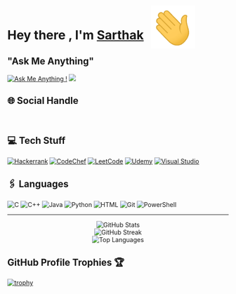 <html>

<h1>Hey there , I'm <a href="https://github.com/AryanJ2004">Sarthak</a> 
<img src="hi.gif" alt="" width="100px" style="position:relative;top:20px; left:10px; max-width: 50%;">

<h2> "Ask Me Anything"</h2>

[![Ask Me Anything !](https://img.shields.io/badge/Ask%20Me-Anything-1abc9c.svg)](https://github.com/AryanJ2004/kataresarthak/issues/new) ![](https://komarev.com/ghpvc/?username=kataresarthak) 

<h2>🌐 Social Handle </h2>
<a href="https://www.linkedin.com/in/sarthak-katare-547809282" target="_blank" ><img
        src="https://img.shields.io/badge/kataresarthak-30302f?style=flat&logo=linkedin" alt=""></a>
<a href="mailto:kataresarthak001@gmail.com" target="_blank" ><img
        src="https://img.shields.io/badge/@kataresarthak@gmail.com-30302f?style=flat&logo=gmail" alt=""></a>
<a href="https://instagram.com/sarthak_katare_patil?igshid=OGQ5ZDc2ODk2ZA==" target="_blank" ><img src="https://img.shields.io/badge/@sarthak_katare_patil-30302f?style=flat&logo=instagram" alt=""></a>
<a href="http://t.me/sarthakrk"  target="_blank" ><img src="https://img.shields.io/badge/sarthakrk-30302f?style=flat&logo=telegram" alt=""></a> 



<h2>💻 Tech Stuff </h2>

[![Hackerrank](https://img.shields.io/badge/-Hackerrank-2EC866?style=for-the-badge&logo=HackerRank&logoColor=white)](https://www.hackerrank.com/profile/kataresarthak001) [![CodeChef](https://img.shields.io/badge/CodeChef-5B4638.svg?style=for-the-badge&logo=CodeChef&logoColor=white)](https://www.codechef.com/users/sarthakrk001) [![LeetCode](https://img.shields.io/badge/LeetCode-000000?style=for-the-badge&logo=LeetCode&logoColor=#d16c06)](https://leetcode.com/kataresarthak001/) [![Udemy](https://img.shields.io/badge/Udemy-A435F0?style=for-the-badge&logo=Udemy&logoColor=white)](https://www.udemy.com/user/sarthak-katare/) [![Visual Studio](https://img.shields.io/badge/Visual%20Studio-5C2D91.svg?style=for-the-badge&logo=visual-studio&logoColor=white)](https://visualstudio.microsoft.com) 

<h2>🖇️ Languages</h2>

![C](https://img.shields.io/badge/c-%2300599C.svg?style=for-the-badge&logo=c&logoColor=white) ![C++](https://img.shields.io/badge/c++-%2300599C.svg?style=for-the-badge&logo=c%2B%2B&logoColor=white) ![Java](https://img.shields.io/badge/java-%23ED8B00.svg?style=for-the-badge&logo=openjdk&logoColor=white) ![Python](https://img.shields.io/badge/python-%2314354C.svg?style=for-the-badge&logo=python&logoColor=white) ![HTML](https://img.shields.io/badge/HTML-FF4500?style=for-the-badge&logo=html5&logoColor=white) <!--![Kotlin](https://img.shields.io/badge/kotlin-%237F52FF.svg?style=for-the-badge&logo=kotlin&logoColor=white)--> ![Git](https://img.shields.io/badge/git-%23F05033.svg?style=for-the-badge&logo=git&logoColor=white) ![PowerShell](https://img.shields.io/badge/PowerShell-%235391FE.svg?style=for-the-badge&logo=powershell&logoColor=white) 
<div style="text-align:center;">
         <hr style="height:1px;">
   <p align="center"> <img src="https://github-readme-stats.vercel.app/api?username=kataresarthak&theme=tokyonight&hide_border=false&include_all_commits=true&count_private=false" alt="GitHub Stats">
    <br>
    <img src="https://github-readme-streak-stats.herokuapp.com/?user=kataresarthak&theme=tokyonight&hide_border=false" alt="GitHub Streak">
    <br>
    <img src="https://github-readme-stats.vercel.app/api/top-langs/?username=kataresarthak&theme=tokyonight&hide_border=false&include_all_commits=true&count_private=false&layout=compact" alt="Top Languages">
</div>

<h2>GitHub Profile Trophies 🏆</h2>

[![trophy](https://github-profile-trophy.vercel.app/?username=kataresarthak&row=1&margin-w=40)](https://github.com/ryo-ma/github-profile-trophy)
<!--

-->
